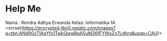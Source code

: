 # Help Me
Nama : Rendra Aditya Erwanda 
Kelas: Informatika 1A
<picture>
<srcset(https://encrypted-tbn0.gstatic.com/images?q=tbn:ANd9GcTlAqYfx1TaikQwwBpA5uM26fFYWxZn7Ldhrg&usqp=CAU)>
